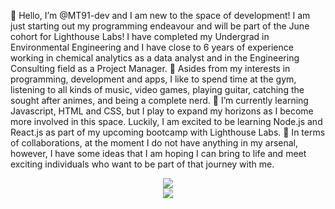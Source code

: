 👋 Hello, I’m @MT91-dev and I am new to the space of development! I am just starting out my programming endeavour and will be part of the June cohort for Lighthouse Labs!
I have completed my Undergrad in Environmental Engineering and I have close to 6 years of experience working in chemical analytics as a data analyst and in the Engineering Consulting field as a Project Manager.
👀 Asides from my interests in programming, development and apps, I like to spend time at the gym, listening to all kinds of music, video games, playing guitar, catching the sought after animes, and being a complete nerd.
🌱 I’m currently learning Javascript, HTML and CSS, but I play to expand my horizons as I become more involved in this space. Luckily, I am excited to be learning Node.js and React.js as part of my upcoming bootcamp with Lighthouse Labs.
💞️ In terms of collaborations, at the moment I do not have anything in my arsenal, however, I have some ideas that I am hoping I can bring to life and meet exciting individuals who want to be part of that journey with me. 

<p align="center">
<img src="https://github-readme-stats.vercel.app/api/top-langs/?username=MT91-DEV&theme=github_dark&layout=compact">
<br>
<img src="https://github-readme-stats.vercel.app/api?username=MT91-DEV&count_private=true&show_icons=true&theme=github_dark"/>
</p>
